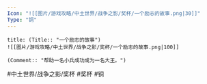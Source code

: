 ```yaml
---
Icon: "![[图片/游戏攻略/中土世界/战争之影/奖杯/一个励志的故事.png|30]]"
Type: "铜"
---
```

```ad-common-bronze-trophy
title: (Title:: "一个励志的故事")
![[图片/游戏攻略/中土世界/战争之影/奖杯/一个励志的故事.png|100]]

(Comment:: "帮助一名小兵成功成为一名大王。")
```

#中土世界/战争之影/奖杯 #奖杯 #铜

